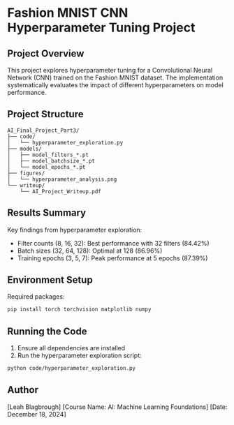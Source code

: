 # Fashion MNIST CNN Hyperparameter Tuning Project

## Project Overview
This project explores hyperparameter tuning for a Convolutional Neural Network (CNN) trained on the Fashion MNIST dataset. The implementation systematically evaluates the impact of different hyperparameters on model performance.

## Project Structure
```
AI_Final_Project_Part3/
├── code/
│   └── hyperparameter_exploration.py
├── models/
│   ├── model_filters_*.pt
│   ├── model_batchsize_*.pt
│   └── model_epochs_*.pt
├── figures/
│   └── hyperparameter_analysis.png
└── writeup/
    └── AI_Project_Writeup.pdf
```

## Results Summary
Key findings from hyperparameter exploration:
- Filter counts (8, 16, 32): Best performance with 32 filters (84.42%)
- Batch sizes (32, 64, 128): Optimal at 128 (86.96%)
- Training epochs (3, 5, 7): Peak performance at 5 epochs (87.39%)

## Environment Setup
Required packages:
```bash
pip install torch torchvision matplotlib numpy
```

## Running the Code
1. Ensure all dependencies are installed
2. Run the hyperparameter exploration script:
```bash
python code/hyperparameter_exploration.py
```

## Author
[Leah Blagbrough]
[Course Name: AI: Machine Learning Foundations]
[Date: December 18, 2024]